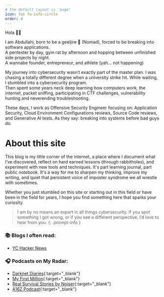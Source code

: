 ```yaml
---
# the default layout is 'page'
icon: fas fa-info-circle
order: 4
---
```


Hola 👋🏼 

I am Abdullahi, born to be a geeljire 🐪 (Nomad), forced to be breaking into software applications.\
A pentester by day, gym rat by afternoon and hopping between unfinished side projects by night.\
A wannabe founder, entrepreneur, and athlete (yah… not happening)

My journey into cybersecurity wasn’t exactly part of the master plan. I was chasing a totally different degree when a university strike hit. While waiting, I stumbled into a cybersecurity program.\
Then spent some years neck deep learning how computers work, the internet, packet sniffing, participating in CTF challenges, vulnerability hunting and neverending troubleshooting.

These days, I work as Offensive Security Engineer focusing on: Application Security, Cloud Environment Configurations reviews, Source Code reviews, and Generative AI tests. As they say: breaking into systems before bad guys do.

# About this site

This blog is my little corner of the internet, a place where I document what I’ve discovered, reflect on hard earned lessons (through rabbitholes), and experiment with new tools and techniques. It's part learning journal, part public notebook. It's a way for me to sharpen my thinking, improve my writing, and quiet that persistent voice of imposter syndrome we all wrestle with sometimes. 

Whether you just stumbled on this site or starting out in this field or have been in the field for years, I hope you find something here that sparks your curiosity.

> I am by no means an expert in all things cybersecurity. If you spot something I got wrong, or if you see a different perspective, I’d love to hear from you.
{: .prompt-info }

### 📚 Blogs I often read:
- [YC Hacker News](https://news.ycombinator.com/)

### 🎧 Podcasts on My Radar:
- [Darknet Diaries](https://darknetdiaries.com/){:target="_blank"}
- [My First Million](https://mfmpod.com){:target="_blank"}
- [Real Survival Stories by Noiser](https://noiser.com/real-survival-stories){:target="_blank"}
- [A16Z Podcast](https://a16z.com/podcasts/){:target="_blank"}
